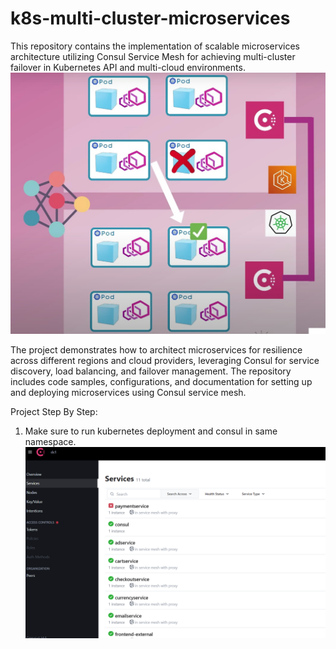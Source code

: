 # k8s-multi-cluster-microservices
This repository contains the implementation of scalable microservices architecture utilizing Consul Service Mesh for achieving multi-cluster failover in Kubernetes API and multi-cloud environments. 
![image](./assets/k8s_muilticluster.jpg)


The project demonstrates how to architect microservices for resilience across different regions and cloud providers, leveraging Consul for service discovery, load balancing, and failover management. The repository includes code samples, configurations, and documentation for setting up and deploying microservices using Consul service mesh.

Project Step By Step:
1. Make sure to run kubernetes deployment and consul in same namespace. 
![image](./assets/consul1.png)
